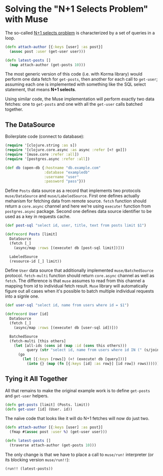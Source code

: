 # Solving the "N+1 Selects Problem" with Muse

The so-called [N+1 selects problem](http://ocharles.org.uk/blog/posts/2014-03-24-queries-in-loops-without-a-care-in-the-world.html) is characterized by a set of queries in a loop.

```clojure
(defn attach-author [{:keys [user] :as post}]
  (assoc post :user (get-user user)))

(defn latest-posts []
  (map attach-author (get-posts 10)))
```

The most generic version of this code (i.e. with Korma library) would perform one data fetch for `get-posts`, then another for each call to `get-user`; assuming each one is implemented with something like the SQL select statement, that means **N+1 selects**.

Using similar code, the Muse implementation will perform exactly two data fetches: one to `get-posts` and one with all the `get-user` calls batched together.

## The DataSource

Boilerplate code (connect to database):

```clojure
(require '[clojure.string :as s])
(require '[clojure.core.async :as async :refer [<! go]])
(require '[muse.core :refer :all])
(require '[postgres.async :refer :all])

(def db (open-db {:hostname "db.example.com"
                  :database "exampledb"
                  :username "user"
                  :password "pass"}))
```

Define `Posts` data source as a record that implements two protocols `muse/DataSource` and `muse/LabeledSource`. First one defines actually mehanism for fetching data from remote source. `fetch` function should return a `core.async` channel and here we're using `execute!` function from `postgres.async` package. Second one defines data source identifier to be used as a key in requests cache.

```clojure
(def post-sql "select id, user, title, text from posts limit $1")

(defrecord Posts [limit]
  DataSource
  (fetch [_]
    (async/map :rows [(execute! db [post-sql limit])]))

  LabeledSource
  (resource-id [_] limit))
```

Define `User` data source that additionally implemented `muse/BatchedSource` protocol. `fetch-multi` function should return `core.async` channel as well as `fetch`. The difference is that `muse` assumes to read from this channel a mapping from id to individual fetch result. `Muse` library will automatically figure out all cases when it's possible to batch multiple individual requests into a signle one.

```clojure
(def user-sql "select id, name from users where id = $1")

(defrecord User [id]
  DataSource
  (fetch [_]
    (async/map :rows [(execute! db [user-sql id])]))

  BatchedSource
  (fetch-multi [this others]
    (let [all-ids (cons id (map :id (cons this others)))
          query (str "select id, name from users where id IN (" (s/join "," all-ids) ")")]
      (go
        (let [{:keys [rows]} (<! (execute! db [query]))]
          (into {} (map (fn [{:keys [id] :as row}] [id row]) rows)))))))
```

## Tying it All Together

All that remains to make the original example work is to define `get-posts` and `get-user` helpers.

```clojure
(defn get-posts [limit] (Posts. limit))
(defn get-user [id] (User. id))
```

The naïve code that looks like it will do N+1 fetches will now do just two.

```clojure
(defn attach-author [{:keys [user] :as post}]
  (fmap #(assoc post :user %) (get-user user)))

(defn latest-posts []
  (traverse attach-author (get-posts 10)))
```

The only change is that we have to place a call to `muse/run!`  interpreter (or its blocking version `muse/run!!`):

```clojure
(run!! (latest-posts))
```
